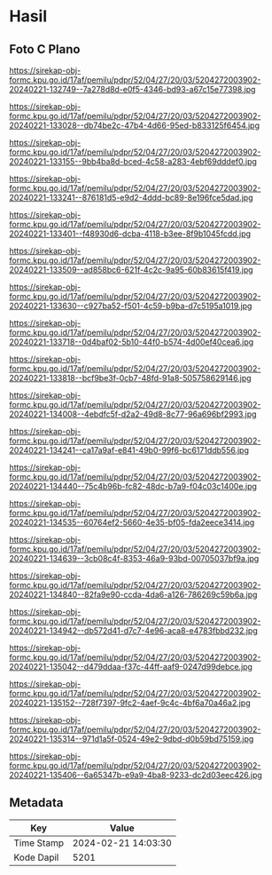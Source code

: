 # Hasil

## Foto C Plano

https://sirekap-obj-formc.kpu.go.id/17af/pemilu/pdpr/52/04/27/20/03/5204272003902-20240221-132749--7a278d8d-e0f5-4346-bd93-a67c15e77398.jpg

https://sirekap-obj-formc.kpu.go.id/17af/pemilu/pdpr/52/04/27/20/03/5204272003902-20240221-133028--db74be2c-47b4-4d66-95ed-b833125f6454.jpg

https://sirekap-obj-formc.kpu.go.id/17af/pemilu/pdpr/52/04/27/20/03/5204272003902-20240221-133155--9bb4ba8d-bced-4c58-a283-4ebf69dddef0.jpg

https://sirekap-obj-formc.kpu.go.id/17af/pemilu/pdpr/52/04/27/20/03/5204272003902-20240221-133241--876181d5-e9d2-4ddd-bc89-8e196fce5dad.jpg

https://sirekap-obj-formc.kpu.go.id/17af/pemilu/pdpr/52/04/27/20/03/5204272003902-20240221-133401--f48930d6-dcba-4118-b3ee-8f9b1045fcdd.jpg

https://sirekap-obj-formc.kpu.go.id/17af/pemilu/pdpr/52/04/27/20/03/5204272003902-20240221-133509--ad858bc6-621f-4c2c-9a95-60b83615f419.jpg

https://sirekap-obj-formc.kpu.go.id/17af/pemilu/pdpr/52/04/27/20/03/5204272003902-20240221-133630--c927ba52-f501-4c59-b9ba-d7c5195a1019.jpg

https://sirekap-obj-formc.kpu.go.id/17af/pemilu/pdpr/52/04/27/20/03/5204272003902-20240221-133718--0d4baf02-5b10-44f0-b574-4d00ef40cea6.jpg

https://sirekap-obj-formc.kpu.go.id/17af/pemilu/pdpr/52/04/27/20/03/5204272003902-20240221-133818--bcf9be3f-0cb7-48fd-91a8-505758629146.jpg

https://sirekap-obj-formc.kpu.go.id/17af/pemilu/pdpr/52/04/27/20/03/5204272003902-20240221-134008--4ebdfc5f-d2a2-49d8-8c77-96a696bf2993.jpg

https://sirekap-obj-formc.kpu.go.id/17af/pemilu/pdpr/52/04/27/20/03/5204272003902-20240221-134241--ca17a9af-e841-49b0-99f6-bc6171ddb556.jpg

https://sirekap-obj-formc.kpu.go.id/17af/pemilu/pdpr/52/04/27/20/03/5204272003902-20240221-134440--75c4b96b-fc82-48dc-b7a9-f04c03c1400e.jpg

https://sirekap-obj-formc.kpu.go.id/17af/pemilu/pdpr/52/04/27/20/03/5204272003902-20240221-134535--60764ef2-5660-4e35-bf05-fda2eece3414.jpg

https://sirekap-obj-formc.kpu.go.id/17af/pemilu/pdpr/52/04/27/20/03/5204272003902-20240221-134639--3cb08c4f-8353-46a9-93bd-00705037bf9a.jpg

https://sirekap-obj-formc.kpu.go.id/17af/pemilu/pdpr/52/04/27/20/03/5204272003902-20240221-134840--82fa9e90-ccda-4da6-a126-786269c59b6a.jpg

https://sirekap-obj-formc.kpu.go.id/17af/pemilu/pdpr/52/04/27/20/03/5204272003902-20240221-134942--db572d41-d7c7-4e96-aca8-e4783fbbd232.jpg

https://sirekap-obj-formc.kpu.go.id/17af/pemilu/pdpr/52/04/27/20/03/5204272003902-20240221-135042--d479ddaa-f37c-44ff-aaf9-0247d99debce.jpg

https://sirekap-obj-formc.kpu.go.id/17af/pemilu/pdpr/52/04/27/20/03/5204272003902-20240221-135152--728f7397-9fc2-4aef-9c4c-4bf6a70a46a2.jpg

https://sirekap-obj-formc.kpu.go.id/17af/pemilu/pdpr/52/04/27/20/03/5204272003902-20240221-135314--971d1a5f-0524-49e2-9dbd-d0b59bd75159.jpg

https://sirekap-obj-formc.kpu.go.id/17af/pemilu/pdpr/52/04/27/20/03/5204272003902-20240221-135406--6a65347b-e9a9-4ba8-9233-dc2d03eec426.jpg


## Metadata

| Key        | Value               |
| ---------- | ------------------- |
| Time Stamp | 2024-02-21 14:03:30 |
| Kode Dapil | 5201                |



